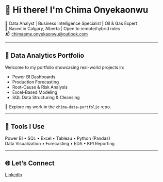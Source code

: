 # 👋 Hi there! I'm Chima Onyekaonwu

🎯 Data Analyst | Business Intelligence Specialist | Oil & Gas Expert  
📍 Based in Calgary, Alberta | Open to remote/hybrid roles  
📬 chimaeme.onyekaonwu@outlook.com

---

## 💼 Data Analytics Portfolio

Welcome to my portfolio showcasing real-world projects in:

- Power BI Dashboards  
- Production Forecasting  
- Root-Cause & Risk Analysis  
- Excel-Based Modeling  
- SQL Data Structuring & Cleansing

🔗 Explore my work in the `chima-data-portfolio` repo.

---

## 🧰 Tools I Use

Power BI • SQL • Excel • Tableau • Python (Pandas)  
Data Visualization • Forecasting • EDA • KPI Reporting

---

## 🌐 Let’s Connect

[LinkedIn](https://linkedin.com/in/chimaeme-onyekaonwu)
